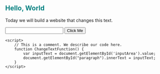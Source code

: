<!DOCTYPE html>
<html>

<head>
	<title>Cool Website</title>
</head>
<body>
	<!-- This is a HTML comment. We can describe our code here. -->
	<h2 style="color:teal">Hello, World</h2>
	<p id="paragraph">Today we will build a website that changes this text.</p>
	<input type="text" id="inputArea" />
	<input type="button" value="Click Me" id="inputButton" onclick="ChangeTextFunction()"/>

	<script>
		// This is a comment. We describe our code here.
		function ChangeTextFunction() {
			var inputText = document.getElementById('inputArea').value;
			document.getElementById("paragraph").innerText = inputText;
		}
	</script>
</body>

</html>
